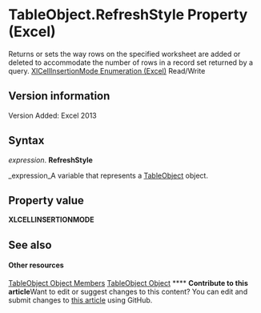 
# TableObject.RefreshStyle Property (Excel)

Returns or sets the way rows on the specified worksheet are added or deleted to accommodate the number of rows in a record set returned by a query.  [XlCellInsertionMode Enumeration (Excel)](582f504f-8acf-c359-186e-35429192b6b0.md) Read/Write


## Version information

Version Added: Excel 2013 


## Syntax

 _expression_. **RefreshStyle**

 _expression_A variable that represents a  [TableObject](c853beb6-f2e7-dda0-b33a-8110a6c23de8.md) object.


## Property value

 **XLCELLINSERTIONMODE**


## See also


#### Other resources


 [TableObject Object Members](6fbca0ef-b855-d09c-f2ba-579d50f802fb.md)
 [TableObject Object](c853beb6-f2e7-dda0-b33a-8110a6c23de8.md)
****   **Contribute to this article**Want to edit or suggest changes to this content? You can edit and submit changes to  [this article](https://github.com/jhershey00/VBA_Excel_Test/OpenXMLCon/articles/bd01f56f-35a9-f397-ce00-574b97b4b401.md) using GitHub.

